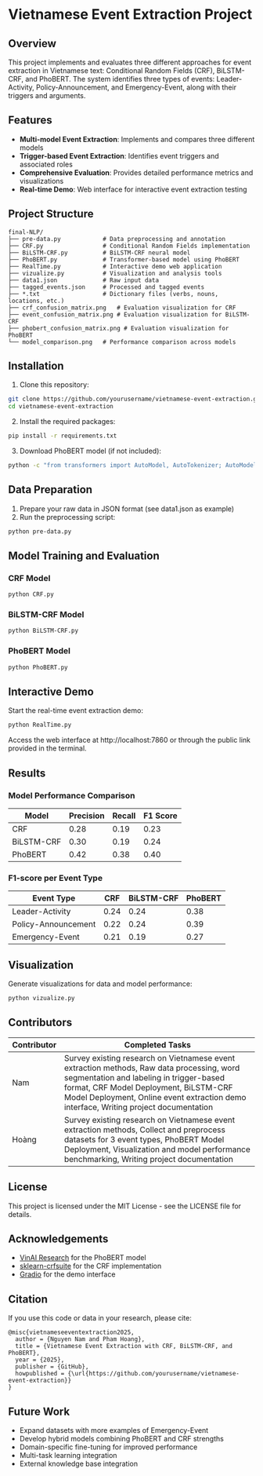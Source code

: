 # Vietnamese Event Extraction Project

## Overview

This project implements and evaluates three different approaches for event extraction in Vietnamese text: Conditional Random Fields (CRF), BiLSTM-CRF, and PhoBERT. The system identifies three types of events: Leader-Activity, Policy-Announcement, and Emergency-Event, along with their triggers and arguments.

## Features

- **Multi-model Event Extraction**: Implements and compares three different models
- **Trigger-based Event Extraction**: Identifies event triggers and associated roles
- **Comprehensive Evaluation**: Provides detailed performance metrics and visualizations
- **Real-time Demo**: Web interface for interactive event extraction testing

## Project Structure

```
final-NLP/
├── pre-data.py            # Data preprocessing and annotation
├── CRF.py                 # Conditional Random Fields implementation
├── BiLSTM-CRF.py          # BiLSTM-CRF neural model
├── PhoBERT.py             # Transformer-based model using PhoBERT
├── RealTime.py            # Interactive demo web application
├── vizualize.py           # Visualization and analysis tools
├── data1.json             # Raw input data
├── tagged_events.json     # Processed and tagged events
├── *.txt                  # Dictionary files (verbs, nouns, locations, etc.)
├── crf_confusion_matrix.png   # Evaluation visualization for CRF
├── event_confusion_matrix.png # Evaluation visualization for BiLSTM-CRF
├── phobert_confusion_matrix.png # Evaluation visualization for PhoBERT
└── model_comparison.png   # Performance comparison across models
```

## Installation

1. Clone this repository:
```bash
git clone https://github.com/yourusername/vietnamese-event-extraction.git
cd vietnamese-event-extraction
```

2. Install the required packages:
```bash
pip install -r requirements.txt
```

3. Download PhoBERT model (if not included):
```bash
python -c "from transformers import AutoModel, AutoTokenizer; AutoModel.from_pretrained('vinai/phobert-base'); AutoTokenizer.from_pretrained('vinai/phobert-base')"
```

## Data Preparation

1. Prepare your raw data in JSON format (see data1.json as example)
2. Run the preprocessing script:
```bash
python pre-data.py
```

## Model Training and Evaluation

### CRF Model
```bash
python CRF.py
```

### BiLSTM-CRF Model
```bash
python BiLSTM-CRF.py
```

### PhoBERT Model
```bash
python PhoBERT.py
```

## Interactive Demo

Start the real-time event extraction demo:
```bash
python RealTime.py
```

Access the web interface at http://localhost:7860 or through the public link provided in the terminal.

## Results

### Model Performance Comparison

| Model | Precision | Recall | F1 Score |
|-------|-----------|--------|----------|
| CRF | 0.28 | 0.19 | 0.23 |
| BiLSTM-CRF | 0.30 | 0.19 | 0.24 |
| PhoBERT | 0.42 | 0.38 | 0.40 |

### F1-score per Event Type

| Event Type | CRF | BiLSTM-CRF | PhoBERT |
|------------|-----|------------|---------|
| Leader-Activity | 0.24 | 0.24 | 0.38 |
| Policy-Announcement | 0.22 | 0.24 | 0.39 |
| Emergency-Event | 0.21 | 0.19 | 0.27 |

## Visualization

Generate visualizations for data and model performance:
```bash
python vizualize.py
```

## Contributors

| Contributor | Completed Tasks |
|-------------|----------------|
| Nam | Survey existing research on Vietnamese event extraction methods, Raw data processing, word segmentation and labeling in trigger-based format, CRF Model Deployment, BiLSTM-CRF Model Deployment, Online event extraction demo interface, Writing project documentation |
| Hoàng | Survey existing research on Vietnamese event extraction methods, Collect and preprocess datasets for 3 event types, PhoBERT Model Deployment, Visualization and model performance benchmarking, Writing project documentation |

## License

This project is licensed under the MIT License - see the LICENSE file for details.

## Acknowledgements

- [VinAI Research](https://github.com/VinAIResearch/PhoBERT) for the PhoBERT model
- [sklearn-crfsuite](https://github.com/TeamHG-Memex/sklearn-crfsuite) for the CRF implementation
- [Gradio](https://www.gradio.app/) for the demo interface

## Citation

If you use this code or data in your research, please cite:
```
@misc{vietnameseeventextraction2025,
  author = {Nguyen Nam and Pham Hoang},
  title = {Vietnamese Event Extraction with CRF, BiLSTM-CRF, and PhoBERT},
  year = {2025},
  publisher = {GitHub},
  howpublished = {\url{https://github.com/yourusername/vietnamese-event-extraction}}
}
```

## Future Work

- Expand datasets with more examples of Emergency-Event
- Develop hybrid models combining PhoBERT and CRF strengths
- Domain-specific fine-tuning for improved performance
- Multi-task learning integration
- External knowledge base integration
